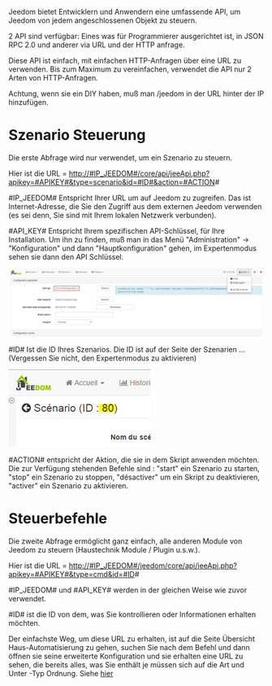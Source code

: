Jeedom bietet Entwicklern und Anwendern eine umfassende API, um Jeedom von jedem angeschlossenen Objekt zu steuern.

2 API sind verfügbar: Eines was für Programmierer ausgerichtet ist, in JSON RPC 2.0 und anderer via URL und der HTTP anfrage.

Diese API ist einfach, mit einfachen HTTP-Anfragen über eine URL zu verwenden. Bis zum Maximum zu vereinfachen, verwendet die API nur 2 Arten von HTTP-Anfragen.

Achtung, wenn sie ein DIY haben, muß man /jeedom in der URL hinter der IP hinzufügen.

Szenario Steuerung
==================

Die erste Abfrage wird nur verwendet, um ein Szenario zu steuern.

Hier ist die URL = [http://\#IP\_JEEDOM\#/core/api/jeeApi.php?apikey=\#APIKEY\#&type=scenario&id=\#ID\#&action=\#ACTION](http://#IP_JEEDOM#/core/api/jeeApi.php?apikey=#APIKEY#&type=scenario&id=#ID#&action=#ACTION)\#

\#IP\_JEEDOM\# Entspricht Ihrer URL um auf Jeedom zu zugreifen. Das ist Internet-Adresse, die Sie den Zugriff aus dem externen Jeedom verwenden (es sei denn, Sie sind mit Ihrem lokalen Netzwerk verbunden).

\#API\_KEY\# Entspricht Ihrem spezifischen API-Schlüssel, für Ihre Installation. Um ihn zu finden, muß man in das Menü "Administration" → "Konfiguration" und dann "Hauptkonfiguration" gehen, im Expertenmodus sehen sie dann den API Schlüssel.

![](../images/apihttp.jpg)

\#ID\# Ist die ID Ihres Szenarios. Die ID ist auf der Seite der Szenarien … (Vergessen Sie nicht, den Expertenmodus zu aktivieren)

![](../images/apihttp2.png)

\#ACTION\# entspricht der Aktion, die sie in dem Skript anwenden möchten. Die zur Verfügung stehenden Befehle sind : "start" ein Szenario zu starten, "stop" ein Szenario zu stoppen, "désactiver" um ein Skript zu deaktivieren, "activer" ein Szenario zu aktivieren.

Steuerbefehle
=============

Die zweite Abfrage ermöglicht ganz einfach, alle anderen Module von Jeedom zu steuern (Haustechnik Module / Plugin u.s.w.).

Hier ist die URL = [http://\#IP\_JEEDOM\#/jeedom/core/api/jeeApi.php?apikey=\#APIKEY\#&type=cmd&id=\#ID](http://#IP_JEEDOM#/jeedom/core/api/jeeApi.php?apikey=#APIKEY#&type=cmd&id=#ID)\#

\#IP\_JEEDOM\# und \#API\_KEY\# werden in der gleichen Weise wie zuvor verwendet.

\#ID\# ist die ID von dem, was Sie kontrollieren oder Informationen erhalten möchten.

Der einfachste Weg, um diese URL zu erhalten, ist auf die Seite Übersicht Haus-Automatisierung zu gehen, suchen Sie nach dem Befehl und dann öffnen sie seine erweiterte Konfiguration und sie erhalten eine URL zu sehen, die bereits alles, was Sie enthält je müssen sich auf die Art und Unter -Typ Ordnung. Siehe [hier](https://jeedom.com/doc/documentation/core/fr_FR/doc-core-display.html#_informations_2)

